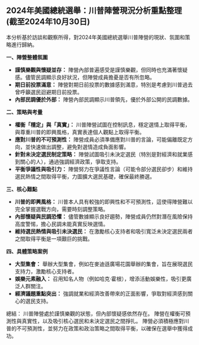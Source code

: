 ## 2024年美國總統選舉：川普陣營現況分析重點整理 (截至2024年10月30日)

本分析基於訪談和觀察所得，對2024年美國總統選舉川普陣營的現狀、氛圍和策略進行歸納。

**一、陣營整體氛圍**

*   **謹慎樂觀與懷疑並存：** 陣營內部普遍感受是謹慎樂觀，但同時也充滿著懷疑感。儘管民調顯示良好狀況，但陣營成員擔憂是否有所忽略。
*   **期日前投票滿意：** 陣營對期日前投票的數據感到滿意，特別是考慮到川普過去曾呼籲選民迴避期日前投票。
*   **內部民調優於外部：** 陣營內部民調顯示川普領先，優於外部公開的民調數據。

**二、策略與考量**

*   **權衡「穩定」與「真實」：** 川普陣營試圖在控制訊息，穩定選情上取得平衡，與尊重川普的即興風格，真實表達個人觀點上取得平衡。
*   **應對川普的不可預測性：** 陣營成員必須準備應對川普的言論，可能偏離既定方向，並快速做出調整，避免對選情造成負面影響。
*   **針對未決定選民制定策略：** 陣營試圖吸引未決定選民（特別是對經濟和就業感到關心的人），通過強調經濟政策，爭取支持。
*   **平衡爭議性與吸引力：** 陣營努力在爭議性言論（可能令部分選民卻步）和維持選民熱情之間取得平衡，力圖擴大選民基礎，確保最終勝選。

**三、核心難點**

*   **川普的即興風格：** 川普本人具有較強的即興性和不可預測性，這使得陣營難以完全掌握選戰方向，需要時刻調整策略。
*   **內部懷疑與民調恐懼：** 儘管數據顯示良好趨勢，陣營成員仍然對潛在風險保持高度警惕，擔心民調未能真實反映選情。
*   **維持選民熱情與吸引未決選民：** 在激勵核心支持者和吸引寬泛未決定選民兩者之間取得平衡是一項艱巨的挑戰。

**四、具體策略案例**

*   **大型集會：** 舉辦大型集會，例如在麥迪遜廣場花園舉辦的集會，旨在展現選民支持力，激勵核心支持者。
*   **娛樂元素融入：** 召用知名人物（例如哈克·霍根），增添活動娛樂性，吸引更廣泛人群關注。
*   **經濟議題重點突出：** 強調就業和經濟改善帶來的正面影響，爭取對經濟感到關心的選民支持。

總結： 川普陣營處於謹慎樂觀的狀態，但內部懷疑感依然存在。 陣營在權衡可預測性與真實性，以及吸引核心選民和未決定選民之間掙扎。 陣營必須積極應對川普的不可預測性，並努力在政策和政治策略之間取得平衡，以確保在選舉中獲得成功。